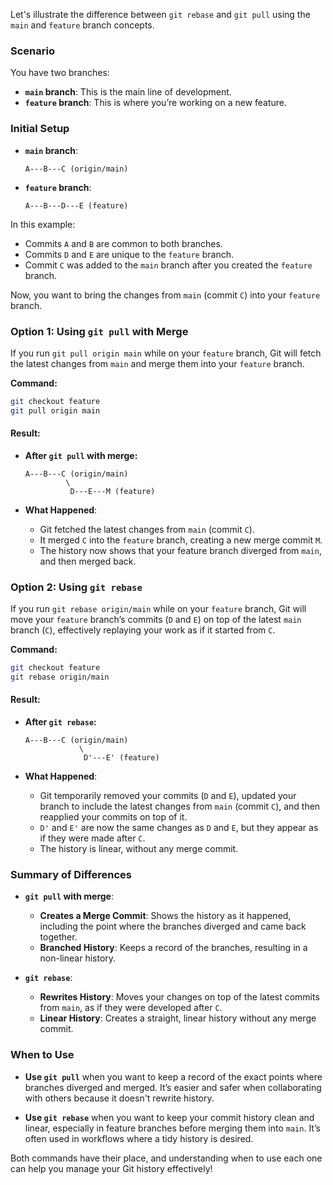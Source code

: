 Let's illustrate the difference between `git rebase` and `git pull` using the `main` and `feature` branch concepts.

### Scenario

You have two branches:

- **`main` branch**: This is the main line of development.
- **`feature` branch**: This is where you’re working on a new feature.

### Initial Setup

- **`main` branch**:
  ```
  A---B---C (origin/main)
  ```

- **`feature` branch**:
  ```
  A---B---D---E (feature)
  ```

In this example:

- Commits `A` and `B` are common to both branches.
- Commits `D` and `E` are unique to the `feature` branch.
- Commit `C` was added to the `main` branch after you created the `feature` branch.

Now, you want to bring the changes from `main` (commit `C`) into your `feature` branch.

### Option 1: Using `git pull` with Merge

If you run `git pull origin main` while on your `feature` branch, Git will fetch the latest changes from `main` and merge them into your `feature` branch.

**Command:**
```bash
git checkout feature
git pull origin main
```

#### Result:

- **After `git pull` with merge:**
  ```
  A---B---C (origin/main)
           \   
            D---E---M (feature)
  ```

- **What Happened**:
  - Git fetched the latest changes from `main` (commit `C`).
  - It merged `C` into the `feature` branch, creating a new merge commit `M`.
  - The history now shows that your feature branch diverged from `main`, and then merged back.

### Option 2: Using `git rebase`

If you run `git rebase origin/main` while on your `feature` branch, Git will move your `feature` branch’s commits (`D` and `E`) on top of the latest `main` branch (`C`), effectively replaying your work as if it started from `C`.

**Command:**
```bash
git checkout feature
git rebase origin/main
```

#### Result:

- **After `git rebase`:**
  ```
  A---B---C (origin/main)
              \
               D'---E' (feature)
  ```

- **What Happened**:
  - Git temporarily removed your commits (`D` and `E`), updated your branch to include the latest changes from `main` (commit `C`), and then reapplied your commits on top of it.
  - `D'` and `E'` are now the same changes as `D` and `E`, but they appear as if they were made after `C`.
  - The history is linear, without any merge commit.

### Summary of Differences

- **`git pull` with merge**:
  - **Creates a Merge Commit**: Shows the history as it happened, including the point where the branches diverged and came back together.
  - **Branched History**: Keeps a record of the branches, resulting in a non-linear history.

- **`git rebase`**:
  - **Rewrites History**: Moves your changes on top of the latest commits from `main`, as if they were developed after `C`.
  - **Linear History**: Creates a straight, linear history without any merge commit.

### When to Use

- **Use `git pull`** when you want to keep a record of the exact points where branches diverged and merged. It’s easier and safer when collaborating with others because it doesn't rewrite history.

- **Use `git rebase`** when you want to keep your commit history clean and linear, especially in feature branches before merging them into `main`. It’s often used in workflows where a tidy history is desired.

Both commands have their place, and understanding when to use each one can help you manage your Git history effectively!
